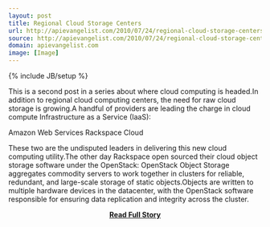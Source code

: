 ```yaml
---
layout: post
title: Regional Cloud Storage Centers
url: http://apievangelist.com/2010/07/24/regional-cloud-storage-centers/
source: http://apievangelist.com/2010/07/24/regional-cloud-storage-centers/
domain: apievangelist.com
image: [Image]
---
```

{% include JB/setup %}<p>This is a second post in a series about where cloud computing is headed.In addition to regional cloud computing centers, the need for  raw cloud storage is growing.A handful of providers are leading the charge in cloud  compute Infrastructure as a Service (IaaS):

Amazon Web Services
Rackspace  Cloud

These two are the undisputed leaders in delivering this new cloud  computing utility.The other day Rackspace  open sourced their cloud object storage software under the OpenStack:
OpenStack Object Storage aggregates commodity servers to work together in clusters for reliable, redundant, and large-scale storage of static objects.Objects are written to multiple hardware devices in the datacenter, with the OpenStack software responsible for ensuring data replication and integrity across the cluster.</p>
<center><p><a href="http://apievangelist.com/2010/07/24/regional-cloud-storage-centers/" style='padding:25px; font-sze:18px; font-weight: bold;'>Read Full Story</a></p></center>
